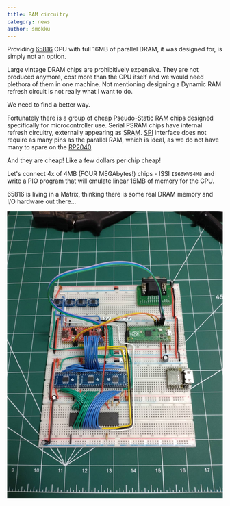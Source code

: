 ```yaml
---
title: RAM circuitry
category: news
author: smokku
---
```


Providing [65816][1] CPU with full 16MB of parallel DRAM, it was designed for, is simply not an option.

Large vintage DRAM chips are prohibitively expensive. They are not produced anymore,
cost more than the CPU itself and we would need plethora of them in one machine.
Not mentioning designing a Dynamic RAM refresh circuit is not really what I want to do.

We need to find a better way.

Fortunately there is a group of cheap Pseudo-Static RAM chips designed specifically for microcontroller use.
Serial PSRAM chips have internal refresh circuitry, externally appearing as <acronym title="Static RAM">SRAM</acronym>.
[SPI][2] interface does not require as many pins as the parallel RAM, which is ideal, as we do not have
many to spare on the [RP2040][3].

And they are cheap! Like a few dollars per chip cheap!

Let's connect 4x of 4MB (FOUR MEGAbytes!) chips - ISSI `IS66WVS4M8` and write a PIO program that will
emulate linear 16MB of memory for the CPU.

65816 is living in a Matrix, thinking there is some real DRAM memory and I/O hardware out there…

![X65 breadboard](/images/2024-01-27_board.png)

[1]: https://en.wikipedia.org/wiki/WDC_65C816
[2]: https://en.wikipedia.org/wiki/Serial_Peripheral_Interface
[3]: https://en.wikipedia.org/wiki/RP2040
